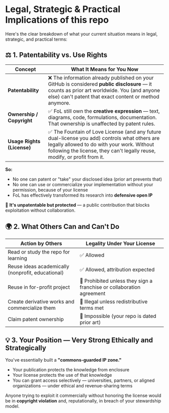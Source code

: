 # Legal, Strategic & Practical Implications of this repo

Here's the clear breakdown of what your current situation means in legal, strategic, and practical terms:

## ⚖️ 1. Patentability vs. Use Rights

| Concept | What It Means for You Now |
|---------|---------------------------|
| **Patentability** | ❌ The information already published on your GitHub is considered **public disclosure** — it counts as prior art worldwide. You (and anyone else) can't patent that exact content or method anymore. |
| **Ownership / Copyright** | ✅ FoL still own the **creative expression** — text, diagrams, code, formulations, documentation. That ownership is unaffected by patent rules. |
| **Usage Rights (License)** | ✅ The Fountain of Love License (and any future dual-license you add) controls what others are legally allowed to do with your work. Without following the license, they can't legally reuse, modify, or profit from it. |

**So:**
- No one can patent or "take" your disclosed idea (prior art prevents that)
- No one can use or commercialize your implementation without your permission, because of your license
- FoL has effectively transformed its research into **defensive open IP**

🧠 **It's unpatentable but protected** — a public contribution that blocks exploitation without collaboration.

## 🌍 2. What Others Can and Can't Do

| Action by Others | Legality Under Your License |
|------------------|------------------------------|
| Read or study the repo for learning | ✅ Allowed |
| Reuse ideas academically (nonprofit, educational) | ✅ Allowed, attribution expected |
| Reuse in for-profit project | 🚫 Prohibited unless they sign a franchise or collaboration agreement |
| Create derivative works and commercialize them | 🚫 Illegal unless redistributive terms met |
| Claim patent ownership | 🚫 Impossible (your repo is dated prior art) |

## 💡 3. Your Position — Very Strong Ethically and Strategically

You've essentially built a **"commons-guarded IP zone."**

- Your publication protects the knowledge from enclosure
- Your license protects the use of that knowledge
- You can grant access selectively — universities, partners, or aligned organizations — under ethical and revenue-sharing terms

Anyone trying to exploit it commercially without honoring the license would be in **copyright violation** and, reputationally, in breach of your stewardship model.
